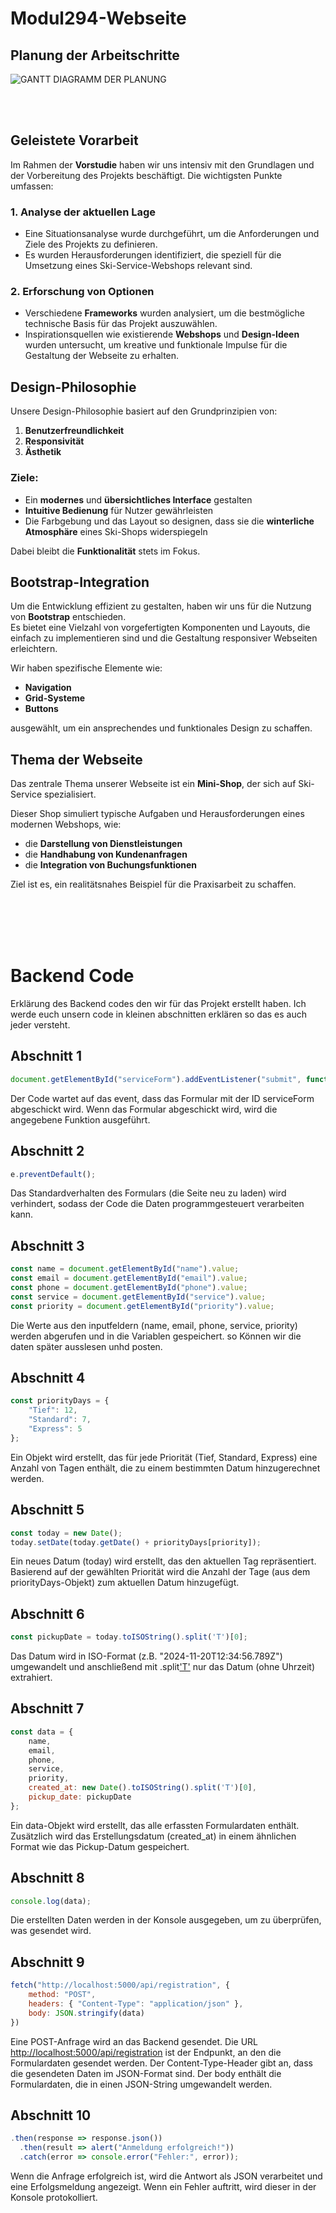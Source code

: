 # Modul294-Webseite  

## **Planung der Arbeitschritte**

![GANTT DIAGRAMM DER PLANUNG](image.png)


<br><br>
## Geleistete Vorarbeit  

Im Rahmen der **Vorstudie** haben wir uns intensiv mit den Grundlagen und der Vorbereitung des Projekts beschäftigt. Die wichtigsten Punkte umfassen:  

### 1. Analyse der aktuellen Lage  
- Eine Situationsanalyse wurde durchgeführt, um die Anforderungen und Ziele des Projekts zu definieren.  
- Es wurden Herausforderungen identifiziert, die speziell für die Umsetzung eines Ski-Service-Webshops relevant sind.  

### 2. Erforschung von Optionen  
- Verschiedene **Frameworks** wurden analysiert, um die bestmögliche technische Basis für das Projekt auszuwählen.  
- Inspirationsquellen wie existierende **Webshops** und **Design-Ideen** wurden untersucht, um kreative und funktionale Impulse für die Gestaltung der Webseite zu erhalten.  

## Design-Philosophie  
Unsere Design-Philosophie basiert auf den Grundprinzipien von:  
1. **Benutzerfreundlichkeit**  
2. **Responsivität**  
3. **Ästhetik**  

### Ziele:  
- Ein **modernes** und **übersichtliches Interface** gestalten  
- **Intuitive Bedienung** für Nutzer gewährleisten  
- Die Farbgebung und das Layout so designen, dass sie die **winterliche Atmosphäre** eines Ski-Shops widerspiegeln  

Dabei bleibt die **Funktionalität** stets im Fokus.  



## Bootstrap-Integration  
Um die Entwicklung effizient zu gestalten, haben wir uns für die Nutzung von **Bootstrap** entschieden.  
Es bietet eine Vielzahl von vorgefertigten Komponenten und Layouts, die einfach zu implementieren sind und die Gestaltung responsiver Webseiten erleichtern.  

Wir haben spezifische Elemente wie:  
- **Navigation**  
- **Grid-Systeme**  
- **Buttons**  

ausgewählt, um ein ansprechendes und funktionales Design zu schaffen.  



## Thema der Webseite  
Das zentrale Thema unserer Webseite ist ein **Mini-Shop**, der sich auf Ski-Service spezialisiert.  

Dieser Shop simuliert typische Aufgaben und Herausforderungen eines modernen Webshops, wie:  
- die **Darstellung von Dienstleistungen**  
- die **Handhabung von Kundenanfragen**  
- die **Integration von Buchungsfunktionen**  

Ziel ist es, ein realitätsnahes Beispiel für die Praxisarbeit zu schaffen.  

<br><br>
<br><br>

# Backend Code

Erklärung des Backend codes den wir für das Projekt erstellt haben. Ich werde euch unsern code in kleinen abschnitten erklären so das es auch jeder versteht.

## Abschnitt 1

```javascript
document.getElementById("serviceForm").addEventListener("submit", function(e) { });
```

Der Code wartet auf das event, dass das Formular mit der ID serviceForm abgeschickt wird.
Wenn das Formular abgeschickt wird, wird die angegebene Funktion ausgeführt.



## Abschnitt 2

```javascript
e.preventDefault();
```

Das Standardverhalten des Formulars (die Seite neu zu laden) wird verhindert, sodass der Code die Daten programmgesteuert verarbeiten kann.

## Abschnitt 3

```javascript
const name = document.getElementById("name").value;
const email = document.getElementById("email").value;
const phone = document.getElementById("phone").value;
const service = document.getElementById("service").value;
const priority = document.getElementById("priority").value;
```

Die Werte aus den inputfeldern (name, email, phone, service, priority) werden abgerufen und in die Variablen gespeichert.
so Können  wir die daten später ausslesen unhd posten.

## Abschnitt 4

```javascript
const priorityDays = {
    "Tief": 12,
    "Standard": 7,
    "Express": 5
};
```

Ein Objekt wird erstellt, das für jede Priorität (Tief, Standard, Express) eine Anzahl von Tagen enthält, die zu einem bestimmten Datum hinzugerechnet werden.

## Abschnitt 5

```javascript
const today = new Date();
today.setDate(today.getDate() + priorityDays[priority]);
```

Ein neues Datum (today) wird erstellt, das den aktuellen Tag repräsentiert.
Basierend auf der gewählten Priorität wird die Anzahl der Tage (aus dem priorityDays-Objekt) zum aktuellen Datum hinzugefügt.

## Abschnitt 6

```javascript
const pickupDate = today.toISOString().split('T')[0];
```

Das Datum wird in ISO-Format (z.B. "2024-11-20T12:34:56.789Z") umgewandelt und anschließend mit .split['T'](0) nur das Datum (ohne Uhrzeit) extrahiert.

## Abschnitt 7

```javascript
const data = {
    name,
    email,
    phone,
    service,
    priority,
    created_at: new Date().toISOString().split('T')[0],
    pickup_date: pickupDate
};
```

Ein data-Objekt wird erstellt, das alle erfassten Formulardaten enthält.
Zusätzlich wird das Erstellungsdatum (created_at) in einem ähnlichen Format wie das Pickup-Datum gespeichert.

## Abschnitt 8

```javascript
console.log(data);
```

Die erstellten Daten werden in der Konsole ausgegeben, um zu überprüfen, was gesendet wird.

## Abschnitt 9

```javascript
fetch("http://localhost:5000/api/registration", {
    method: "POST",
    headers: { "Content-Type": "application/json" },
    body: JSON.stringify(data)
})
```

Eine POST-Anfrage wird an das Backend gesendet. Die URL <http://localhost:5000/api/registration> ist der Endpunkt, an den die Formulardaten gesendet werden.
Der Content-Type-Header gibt an, dass die gesendeten Daten im JSON-Format sind.
Der body enthält die Formulardaten, die in einen JSON-String umgewandelt werden.

## Abschnitt 10

```javascript
.then(response => response.json())
  .then(result => alert("Anmeldung erfolgreich!"))
  .catch(error => console.error("Fehler:", error));
```

Wenn die Anfrage erfolgreich ist, wird die Antwort als JSON verarbeitet und eine Erfolgsmeldung angezeigt.
Wenn ein Fehler auftritt, wird dieser in der Konsole protokolliert.
